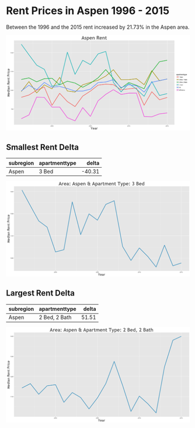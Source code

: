 Rent Prices in Aspen 1996 - 2015
================

Between the 1996 and the 2015 rent increased by 21.73% in the Aspen area.

![](../images/aspen.png)

Smallest Rent Delta
-------------------

| subregion | apartmenttype |   delta|
|:----------|:--------------|-------:|
| Aspen     | 3 Bed         |  -40.31|

![](../images/rentDecrease/aspen.png)

Largest Rent Delta
------------------

| subregion | apartmenttype |  delta|
|:----------|:--------------|------:|
| Aspen     | 2 Bed, 2 Bath |  51.51|

![](../images/rentIncrease/aspen.png)
